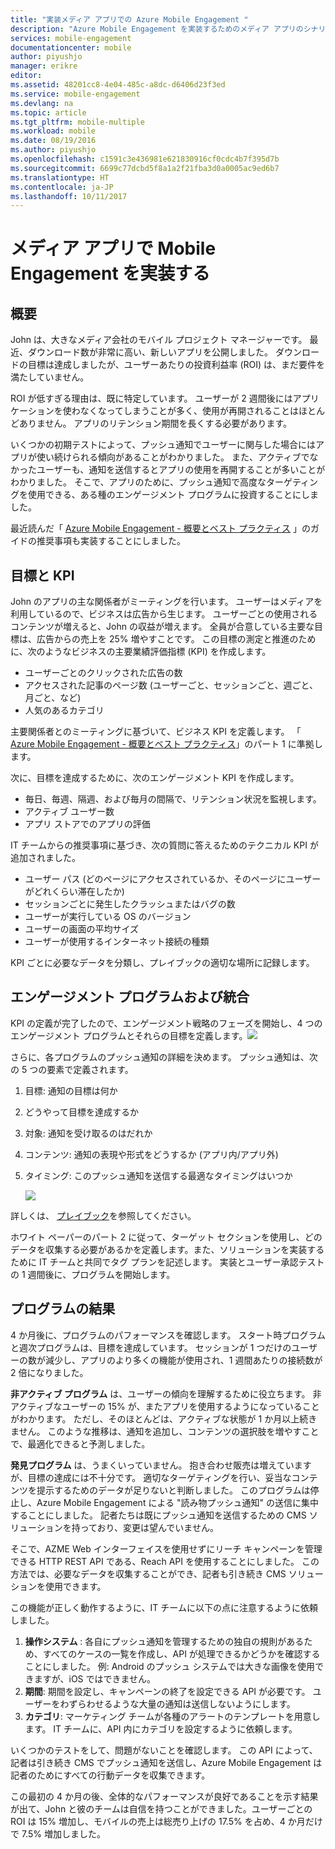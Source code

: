 ```yaml
---
title: "実装メディア アプリでの Azure Mobile Engagement "
description: "Azure Mobile Engagement を実装するためのメディア アプリのシナリオ"
services: mobile-engagement
documentationcenter: mobile
author: piyushjo
manager: erikre
editor: 
ms.assetid: 48201cc8-4e04-485c-a8dc-d6406d23f3ed
ms.service: mobile-engagement
ms.devlang: na
ms.topic: article
ms.tgt_pltfrm: mobile-multiple
ms.workload: mobile
ms.date: 08/19/2016
ms.author: piyushjo
ms.openlocfilehash: c1591c3e436981e621830916cf0cdc4b7f395d7b
ms.sourcegitcommit: 6699c77dcbd5f8a1a2f21fba3d0a0005ac9ed6b7
ms.translationtype: HT
ms.contentlocale: ja-JP
ms.lasthandoff: 10/11/2017
---
```

# <a name="implement-mobile-engagement-with-media-app"></a>メディア アプリで Mobile Engagement を実装する
## <a name="overview"></a>概要
John は、大きなメディア会社のモバイル プロジェクト マネージャーです。 最近、ダウンロード数が非常に高い、新しいアプリを公開しました。 ダウンロードの目標は達成しましたが、ユーザーあたりの投資利益率 (ROI) は、まだ要件を満たしていません。 

ROI が低すぎる理由は、既に特定しています。 ユーザーが 2 週間後にはアプリケーションを使わなくなってしまうことが多く、使用が再開されることはほとんどありません。 アプリのリテンション期間を長くする必要があります。

いくつかの初期テストによって、プッシュ通知でユーザーに関与した場合にはアプリが使い続けられる傾向があることがわかりました。 また、アクティブでなかったユーザーも、通知を送信するとアプリの使用を再開することが多いことがわかりました。 そこで、アプリのために、プッシュ通知で高度なターゲティングを使用できる、ある種のエンゲージメント プログラムに投資することにしました。

最近読んだ「 [Azure Mobile Engagement - 概要とベスト プラクティス](mobile-engagement-getting-started-best-practices.md) 」のガイドの推奨事項も実装することにしました。

## <a name="objectives-and-kpis"></a>目標と KPI
John のアプリの主な関係者がミーティングを行います。 ユーザーはメディアを利用しているので、ビジネスは広告から生じます。 ユーザーごとの使用されるコンテンツが増えると、John の収益が増えます。 全員が合意している主要な目標は、広告からの売上を 25% 増やすことです。 この目標の測定と推進のために、次のようなビジネスの主要業績評価指標 (KPI) を作成します。

* ユーザーごとのクリックされた広告の数
* アクセスされた記事のページ数 (ユーザーごと、セッションごと、週ごと、月ごと、など)
* 人気のあるカテゴリ

主要関係者とのミーティングに基づいて、ビジネス KPI を定義します。 「 [Azure Mobile Engagement - 概要とベスト プラクティス](mobile-engagement-getting-started-best-practices.md)」のパート 1 に準拠します。 

次に、目標を達成するために、次のエンゲージメント KPI を作成します。

* 毎日、毎週、隔週、および毎月の間隔で、リテンション状況を監視します。
* アクティブ ユーザー数
* アプリ ストアでのアプリの評価

IT チームからの推奨事項に基づき、次の質問に答えるためのテクニカル KPI が追加されました。

* ユーザー パス (どのページにアクセスされているか、そのページにユーザーがどれくらい滞在したか)
* セッションごとに発生したクラッシュまたはバグの数
* ユーザーが実行している OS のバージョン
* ユーザーの画面の平均サイズ
* ユーザーが使用するインターネット接続の種類

KPI ごとに必要なデータを分類し、プレイブックの適切な場所に記録します。

## <a name="engagement-program-and-integration"></a>エンゲージメント プログラムおよび統合
KPI の定義が完了したので、エンゲージメント戦略のフェーズを開始し、4 つのエンゲージメント プログラムとそれらの目標を定義します。![][1]

さらに、各プログラムのプッシュ通知の詳細を決めます。 プッシュ通知は、次の 5 つの要素で定義されます。

1. 目標: 通知の目標は何か
2. どうやって目標を達成するか
3. 対象: 通知を受け取るのはだれか
4. コンテンツ: 通知の表現や形式をどうするか (アプリ内/アプリ外)
5. タイミング: このプッシュ通知を送信する最適なタイミングはいつか
   
    ![][2]

詳しくは、 [プレイブック](https://github.com/Azure/azure-mobile-engagement-samples/tree/master/Playbooks)を参照してください。

ホワイト ペーパーのパート 2 に従って、ターゲット セクションを使用し、どのデータを収集する必要があるかを定義します。また、ソリューションを実装するために IT チームと共同でタグ プランを記述します。 実装とユーザー承認テストの 1 週間後に、プログラムを開始します。

## <a name="program-results"></a>プログラムの結果
4 か月後に、プログラムのパフォーマンスを確認します。 スタート時プログラムと週次プログラムは、目標を達成しています。 セッションが 1 つだけのユーザーの数が減少し、アプリのより多くの機能が使用され、1 週間あたりの接続数が 2 倍になりました。

**非アクティブ プログラム** は、ユーザーの傾向を理解するために役立ちます。 非アクティブなユーザーの 15% が、またアプリを使用するようになっていることがわかります。 ただし、そのほとんどは、アクティブな状態が 1 か月以上続きません。 このような推移は、通知を追加し、コンテンツの選択肢を増やすことで、最適化できると予測しました。

**発見プログラム** は、うまくいっていません。 抱き合わせ販売は増えていますが、目標の達成には不十分です。 適切なターゲティングを行い、妥当なコンテンツを提示するためのデータが足りないと判断しました。 このプログラムは停止し、Azure Mobile Engagement による "読み物プッシュ通知" の送信に集中することにしました。 記者たちは既にプッシュ通知を送信するための CMS ソリューションを持っており、変更は望んでいません。

そこで、AZME Web インターフェイスを使用せずにリーチ キャンペーンを管理できる HTTP REST API である、Reach API を使用することにしました。 この方法では、必要なデータを収集することができ、記者も引き続き CMS ソリューションを使用できます。

この機能が正しく動作するように、IT チームに以下の点に注意するように依頼しました。

1. **操作システム** : 各自にプッシュ通知を管理するための独自の規則があるため、すべてのケースの一覧を作成し、API が処理できるかどうかを確認することにしました。
   例: Android のプッシュ システムでは大きな画像を使用できますが、iOS ではできません。
2. **期間**: 期間を設定し、キャンペーンの終了を設定できる API が必要です。 ユーザーをわずらわせるような大量の通知は送信しないようにします。
3. **カテゴリ**: マーケティング チームが各種のアラートのテンプレートを用意します。 IT チームに、API 内にカテゴリを設定するように依頼します。

いくつかのテストをして、問題がないことを確認します。 この API によって、記者は引き続き CMS でプッシュ通知を送信し、Azure Mobile Engagement は記者のためにすべての行動データを収集できます。

この最初の 4 か月の後、全体的なパフォーマンスが良好であることを示す結果が出て、John と彼のチームは自信を持つことができました。ユーザーごとの ROI は 15% 増加し、モバイルの売上は総売り上げの 17.5% を占め、4 か月だけで 7.5% 増加しました。

<!--Image references-->
[1]: ./media/mobile-engagement-media-scenario/engagement-strategy.png
[2]: ./media/mobile-engagement-media-scenario/push-scenarios.png

<!--Link references-->
[Media Playbook link]: https://github.com/Azure/azure-mobile-engagement-samples/tree/master/Playbooks
